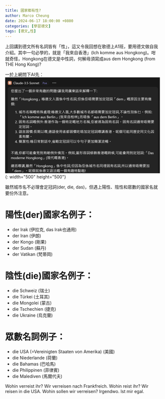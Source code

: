 ```yaml
---
title: 國家都有性?
author: Marco Cheung
date: 2024-06-17 18:00:00 +0800
categories: [學習德文]
tags: [德文,性]
---
```


上回講到德文所有名詞皆有「性」，這又令我回想在歌德上A1班，要用德文做自我介紹。其中一句必學的，就是「我來自香港」(Ich komme aus Hongkong)。咁就奇怪，Hongkong在德文是中性詞，何解毋須寫成aus dem Hongkong (from THE Hong Kong)?

一於上網問下AI先：
![Poe](/images/poe-claude-3.5.png){: width="500" height="500"}

雖然城市名不必理會定冠詞(der, die, das)，但遇上陽性、陰性和眾數的國家名就要份外注意。

# 陽性(der)國家名例子：
- der Irak (伊拉克, das Irak也通用)
- der Iran (伊朗)
- der Kongo (剛果)
- der Sudan (蘇丹)
- der Vatikan (梵蒂岡)

# 陰性(die)國家名例子：
- die Schweiz (瑞士)
- die Türkei (土耳其)
- die Mongolei (蒙古)
- die Tschechien (捷克)
- die Ukraine (烏克蘭)

# 眾數名詞例子：
- die USA (=Vereinigten Staaten von Amerika) (美國)
- die Niederlande (荷蘭)
- die Bahamas (巴哈馬)
- die Philippinen (菲律賓)
- die Malediven (馬爾代夫)

Wohin verreist ihr? Wir verreisen nach Frankfreich.
Wohin reist ihr? Wir reisen in die USA.
Wohin sollen wir verreisen? Irgendwo. Ist mir egal.